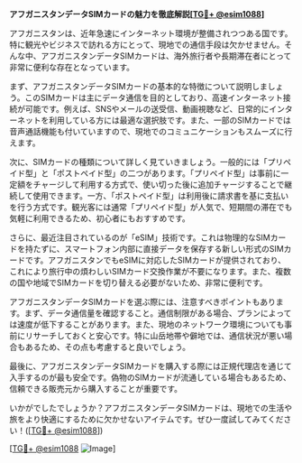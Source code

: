 **アフガニスタンデータSIMカードの魅力を徹底解説[[TG💪+ @esim1088](https://t.me/s/esim1088)]**

アフガニスタンは、近年急速にインターネット環境が整備されつつある国です。特に観光やビジネスで訪れる方にとって、現地での通信手段は欠かせません。そんな中、アフガニスタンデータSIMカードは、海外旅行者や長期滞在者にとって非常に便利な存在となっています。

まず、アフガニスタンデータSIMカードの基本的な特徴について説明しましょう。このSIMカードは主にデータ通信を目的としており、高速インターネット接続が可能です。例えば、SNSやメールの送受信、動画視聴など、日常的にインターネットを利用している方には最適な選択肢です。また、一部のSIMカードでは音声通話機能も付いていますので、現地でのコミュニケーションもスムーズに行えます。

次に、SIMカードの種類について詳しく見ていきましょう。一般的には「プリペイド型」と「ポストペイド型」の二つがあります。「プリペイド型」は事前に一定額をチャージして利用する方式で、使い切った後に追加チャージすることで継続して使用できます。一方、「ポストペイド型」は利用後に請求書を基に支払いを行う方式です。観光客には通常「プリペイド型」が人気で、短期間の滞在でも気軽に利用できるため、初心者にもおすすめです。

さらに、最近注目されているのが「eSIM」技術です。これは物理的なSIMカードを持たずに、スマートフォン内部に直接データを保存する新しい形式のSIMカードです。アフガニスタンでもeSIMに対応したSIMカードが提供されており、これにより旅行中の煩わしいSIMカード交換作業が不要になります。また、複数の国や地域でSIMカードを切り替える必要がないため、非常に便利です。

アフガニスタンデータSIMカードを選ぶ際には、注意すべきポイントもあります。まず、データ通信量を確認すること。通信制限がある場合、プランによっては速度が低下することがあります。また、現地のネットワーク環境についても事前にリサーチしておくと安心です。特に山岳地帯や僻地では、通信状況が悪い場合もあるため、その点も考慮すると良いでしょう。

最後に、アフガニスタンデータSIMカードを購入する際には正規代理店を通じて入手するのが最も安全です。偽物のSIMカードが流通している場合もあるため、信頼できる販売元から購入することが重要です。

いかがでしたでしょうか？アフガニスタンデータSIMカードは、現地での生活や旅をより快適にするために欠かせないアイテムです。ぜひ一度試してみてください！([[TG💪+ @esim1088](https://t.me/s/esim1088)])

[[TG💪+ @esim1088](https://t.me/s/esim1088) ![Image](https://i.postimg.cc/Y0z9fWf4/image.png)]